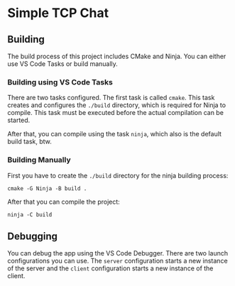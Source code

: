 # Simple TCP Chat

## Building

The build process of this project includes CMake and Ninja. You can either use VS Code Tasks or build manually.

### Building using VS Code Tasks

There are two tasks configured. The first task is called ```cmake```. This task creates and configures the ```./build``` directory, which is required for Ninja to compile. This task must be executed before the actual compilation can be started.

After that, you can compile using the task ```ninja```, which also is the default build task, btw.

### Building Manually

First you have to create the ```./build``` directory for the ninja building process:

```
cmake -G Ninja -B build .
```

After that you can compile the project:

```
ninja -C build
```

## Debugging

You can debug the app using the VS Code Debugger. There are two launch configurations you can use. The ```server``` configuration starts a new instance of the server and the ```client``` configuration starts a new instance of the client.
